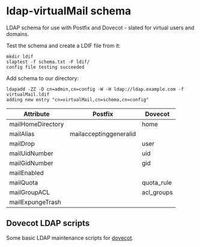 # ldap-virtualMail schema
LDAP schema for use with Postfix and Dovecot - slated for virtual users and domains.

Test the schema and create a LDIF file from it:

    mkdir ldif
    slaptest -f schema.txt -F ldif/
    config file testing succeeded

Add schema to our directory:
    
    ldapadd -ZZ -D cn=admin,cn=config -W -H ldap://ldap.example.com -f virtualMail.ldif
    adding new entry "cn=virtualMail,cn=schema,cn=config"

| Attribute         | Postfix                | Dovecot    |
|-------------------|------------------------|------------|
| mailHomeDirectory |                        | home       |
| mailAlias         | mailacceptinggeneralid |            |
| mailDrop          |                        | user       |
| mailUidNumber     |                        | uid        |
| mailGidNumber     |                        | gid        |
| mailEnabled       |                        |            |
| mailQuota         |                        | quota_rule |
| mailGroupACL      |                        | acl_groups |
| mailExpungeTrash  |                        |            |

## Dovecot LDAP scripts
Some basic LDAP maintenance scripts for [dovecot](https://github.com/tleuxner/dovecot).
